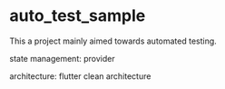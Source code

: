 # auto_test_sample
This a project mainly aimed towards automated testing. 

state management: provider

architecture: flutter clean architecture
